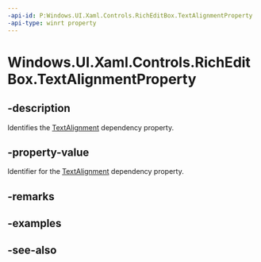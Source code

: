 ```yaml
---
-api-id: P:Windows.UI.Xaml.Controls.RichEditBox.TextAlignmentProperty
-api-type: winrt property
---
```


<!-- Property syntax
public Windows.UI.Xaml.DependencyProperty TextAlignmentProperty { get; }
-->

# Windows.UI.Xaml.Controls.RichEditBox.TextAlignmentProperty

## -description
Identifies the [TextAlignment](richeditbox_textalignment.md) dependency property.



## -property-value
Identifier for the [TextAlignment](richeditbox_textalignment.md) dependency property.

## -remarks

## -examples

## -see-also
